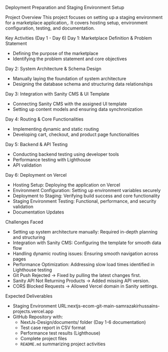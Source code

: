 Deployment Preparation and Staging Environment Setup

Project Overview
This project focuses on setting up a staging environment for a marketplace application,. It covers hosting setup, environment configuration, testing, and documentation.

 Key Activities (Day 1 - Day 6)
Day 1: Marketplace Definition & Problem Statement
- Defining the purpose of the marketplace
- Identifying the problem statement and core objectives

Day 2: System Architecture & Schema Design
- Manually laying the foundation of system architecture
- Designing the database schema and structuring data relationships

Day 3: Integration with Sanity CMS & UI Template
- Connecting Sanity CMS with the assigned UI template
- Setting up content models and ensuring data synchronization

Day 4: Routing & Core Functionalities
- Implementing dynamic and static routing
- Developing cart, checkout, and product page functionalities

Day 5: Backend & API Testing
- Conducting backend testing using developer tools
- Performance testing with Lighthouse
- API validation 

Day 6: Deployment on Vercel
- Hosting Setup: Deploying the application on Vercel
- Environment Configuration: Setting up environment variables securely
- Deployment to Staging: Verifying build success and core functionality
- Staging Environment Testing: Functional, performance, and security validation
- Documentation Updates

Challenges Faced
- Setting up system architecture manually: Required in-depth planning and structuring
- Integration with Sanity CMS: Configuring the template for smooth data flow
- Handling dynamic routing issues: Ensuring smooth navigation across pages
- Performance Optimization: Addressing slow load times identified in Lighthouse testing
- Git Push Rejected → Fixed by pulling the latest changes first.
- Sanity API Not Returning Products → Added missing API version.
- CORS Blocked Requests → Allowed Vercel domain in Sanity settings.

Expected Deliverables
- Staging Environment URL:nextjs-ecom-git-main-samrazakirhussains-projects.vercel.app
- GitHub Repository with:
  - NextJs-Design/documents/ folder (Day 1-6 documentation)
  - Test case report in CSV format
  - Performance test results (Lighthouse)
  - Complete project files
  - `README.md` summarizing project activities

